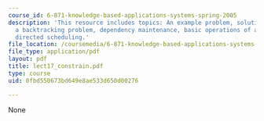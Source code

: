 ```yaml
---
course_id: 6-871-knowledge-based-applications-systems-spring-2005
description: 'This resource includes topics: An example problem, solution strategy,
  a backtracking problem, dependency maintenance, basic operations of a TMS, and constraint
  directed scheduling.'
file_location: /coursemedia/6-871-knowledge-based-applications-systems-spring-2005/0fbd550673bd649e8ae533d650d00276_lect17_constrain.pdf
file_type: application/pdf
layout: pdf
title: lect17_constrain.pdf
type: course
uid: 0fbd550673bd649e8ae533d650d00276

---
```

None